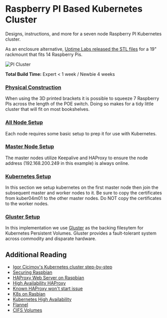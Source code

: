# Raspberry PI Based Kubernetes Cluster
Designs, instructions, and more for a seven node Raspberry PI Kubernetes cluster.

As an enclosure alternative, [Uptime Labs released the STL files](https://uplab.pro/2020/12/raspberry-pi-server-mark-iii/) for a 19" rackmount that fits 14 Raspberry Pis.

![PI Cluster](https://i.imgur.com/z3KjNY4.jpg)

**Total Build Time:** Expert < 1 week / Newbie 4 weeks

### [Physical Construction](docs/construction.md)
When using the 3D printed brackets it is possible to squeeze 7 Raspberry PIs across the length of the POE switch. Doing so makes for a tidy little cluster that will fit on most bookshelves.

### [All Node Setup](docs/all-node-setup.md)
Each node requires some basic setup to prep it for use with Kubernetes.

### [Master Node Setup](docs/master-node-setup.md)
The master nodes utilize Keepalive and HAProxy to ensure the node address (192.168.200.249 in this example) is always online. 

### [Kubernetes Setup](docs/kubernetes-setup.md)
In this section we setup kubernetes on the first master node then join the subsequent master and worker nodes to it. Be sure to copy the certificates from kuber04m01 to the other master nodes. Do NOT copy the certificates to the worker nodes.

### [Gluster Setup](docs/gluster-setup.md)
In this implementation we use [Gluster](https://gluster.org) as the backing filesytem for Kubernetes Persistent Volumes. Gluster provides a fault-tolerant system across commodity and disparate hardware.

## Additional Reading
- [Igor Cicimov's Kubernetes cluster step-by-step](https://icicimov.github.io/blog/kubernetes/Kubernetes-cluster-step-by-step/)
- [Securing Raspbian](https://www.raspberrypi.org/documentation/configuration/security.md)
- [HAProxy Web Server on Raspbian](http://gregtrowbridge.com/setting-up-a-multiple-raspberry-pi-web-server-part-5/)
- [High Availability HAProxy](https://www.digitalocean.com/community/tutorials/how-to-create-a-high-availability-haproxy-setup-with-corosync-pacemaker-and-floating-ips-on-ubuntu-14-04)
- [Known HAProxy won't start issue](https://discourse.haproxy.org/t/haproxy-wont-start-properly/1394)
- [K8s on Rasbian](https://github.com/teamserverless/k8s-on-raspbian/blob/master/GUIDE.md)
- [Kubernetes High Availability](https://kubernetes.io/docs/setup/production-environment/tools/kubeadm/high-availability/)
- [Flannel](https://blog.laputa.io/kubernetes-flannel-networking-6a1cb1f8ec7c)
- [CIFS Volumes](https://github.com/fstab/cifs)
